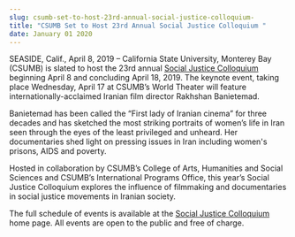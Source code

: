 ```yaml
---
slug: csumb-set-to-host-23rd-annual-social-justice-colloquium-
title: "CSUMB Set to Host 23rd Annual Social Justice Colloquium "
date: January 01 2020
---
```


<p>SEASIDE, Calif., April 8, 2019 – California State University, Monterey Bay (CSUMB) is slated to host the 23rd annual <a href="https://csumb.edu/cahss/social-justice-colloquium">Social Justice Colloquium</a> beginning April 8 and concluding April 18, 2019. The keynote event, taking place Wednesday, April 17 at CSUMB’s World Theater will feature internationally-acclaimed Iranian film director Rakhshan Banietemad.</p><p>Banietemad has been called the “First lady of Iranian cinema” for three decades and has sketched the most striking portraits of women’s life in Iran seen through the eyes of the least privileged and unheard. Her documentaries shed light on pressing issues in Iran including women's prisons, AIDS and poverty.</p><p>Hosted in collaboration by CSUMB’s College of Arts, Humanities and Social Sciences and CSUMB’s International Programs Office, this year’s Social Justice Colloquium explores the influence of filmmaking and documentaries in social justice movements in Iranian society.</p><p>The full schedule of events is available at the <a href="https://csumb.edu/cahss/social-justice-colloquium">Social Justice Colloquium </a>home page. All events are open to the public and free of charge.</p>
